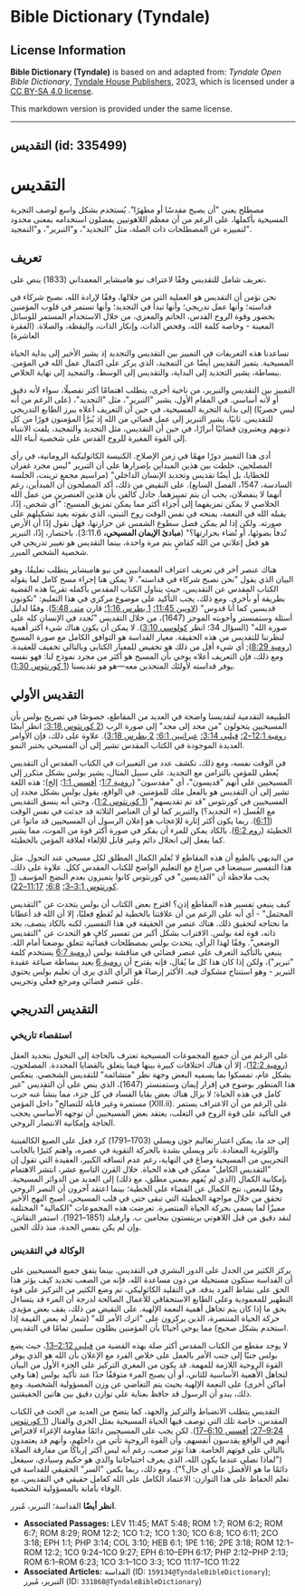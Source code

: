 # Bible Dictionary (Tyndale)

## License Information

**Bible Dictionary (Tyndale)** is based on and adapted from: _Tyndale Open Bible Dictionary_, [Tyndale House Publishers](https://tyndaleopenresources.com/), 2023, which is licensed under a [CC BY-SA 4.0 license](https://creativecommons.org/licenses/by-sa/4.0/legalcode.en).

This markdown version is provided under the same license.



--------------------------------

## التقديس (id: 335499)

التقديس
=======

مصطلح يعني "أن يصبح مقدسًا أو مطهرًا". يُستخدم بشكل واسع لوصف التجربة المسيحية بأكملها، على الرغم من أن معظم اللاهوتيين يفضلون استخدامه بمعنى محدود لتمييزه عن المصطلحات ذات الصلة، مثل "التجديد"، و"التبرير"، و"التمجيد".

تعريف
-----

تعريف شامل للتقديس وفقًا لاعتراف نيو هامبشاير المعمداني (1833\) ينص على،

نحن نؤمن أن التقديس هو العملية التي من خلالها، وفقًا لإرادة الله، نصبح شركاء في قداسته؛ وأنها عمل تدريجي؛ وأنها تبدأ في التجديد؛ وأنها تستمر في قلوب المؤمنين بحضور وقوة الروح القدس، الخاتم والمعزي، من خلال الاستخدام المستمر للوسائل المعينة \- وخاصة كلمة الله، وفحص الذات، وإنكار الذات، واليقظة، والصلاة. (الفقرة العاشرة)

تساعدنا هذه التعريفات في التمييز بين التقديس والتجديد إذ يشير الأخير إلى بداية الحياة المسيحية. يتميز التقديس أيضًا عن التمجيد، الذي يركز على اكتمال عمل الله في المؤمن. ببساطة، يشير التجديد إلى البداية، والتقديس إلى الوسط، والتمجيد إلى نهاية الخلاص.

التمييز بين التقديس والتبرير، من ناحية أخرى، يتطلب اهتمامًا أكثر تفصيلًا، سواء لأنه دقيق أو لأنه أساسي. في المقام الأول، يشير "التبرير"، مثل "التجديد"، (على الرغم من أنه ليس حصريًا) إلى بداية التجربة المسيحية، في حين أن التعريف أعلاه يبرز الطابع التدريجي للتقديس. ثانيًا، يشير التبرير إلى عمل قضائي من الله إذ يُبرَّأ المؤمنون فورًا من كل ذنوبهم ويعتبرون قضائيًا أبرارًا، في حين أن التقديس، مثل التجديد والتمجيد، يلفت الانتباه إلى القوة المغيرة للروح القدس على شخصية أبناء الله.

أدى هذا التمييز دورًا مهمًا في زمن الإصلاح. الكنيسة الكاثوليكية الرومانية، في رأي المصلحين، خلطت بين هذين المبدأين بإصرارها على أن التبرير "ليس مجرد غفران للخطايا، بل أيضًا تقديس وتجديد الإنسان الداخلي" (مراسيم مجمع ترينت، الجلسة السادسة، 1547، الفصل السابع). على النقيض من ذلك، أكد المصلحون أن المبدأين، رغم أنهما لا ينفصلان، يجب أن يتم تمييزهما. جادل كالفن بأن هذين العنصرين من عمل الله الخلاصي لا يمكن تمزيقهما إلى أجزاء أكثر مما يمكن تمزيق المسيح: "أي شخص، إذًا، يقبله الله في النعمة، يمنحه في نفس الوقت روح التبني، الذي بقوته يعيد تشكيلهم على صورته. ولكن إذا لم يمكن فصل سطوع الشمس عن حرارتها، فهل نقول إذًا أن الأرض تُدفأ بضوئها، أو تُضاء بحرارتها؟" (**مبادئ الإيمان المسيحي،** 3:11\.6\). باختصار، إذًا، التبرير هو فعل إعلاني من الله كقاضٍ يتم مرة واحدة، بينما التقديس هو تغيير تدريجي في شخصية الشخص المبرر.

هناك عنصر آخر في تعريف اعتراف المعمدانيين في نيو هامبشاير يتطلب تعليقًا، وهو البيان الذي يقول "نحن نصبح شركاء في قداسته". لا يمكن هنا إجراء مسح كامل لما يقوله الكتاب المقدس عن التقديس، حيث يتناول الكتاب المقدس بأكمله تقريبًا هذه القضية بطريقة أو بأخرى. ومع ذلك، يجب التأكيد على موضوع مركزي في هذا التعليم: "تكونون قديسين كما أنا قدوس" ([لاويين 11:45؛](https://ref.ly/Lev11:45) [1 بطرس 1:16؛](https://ref.ly/1Pet1:16) قارن [متى 5:48](https://ref.ly/Matt5:48)). وفقًا لدليل أسئلة وستمنستر وأجوبته الموجز (1647\)، من خلال التقديس "نُجدد في الإنسان كله على صورة الله" (السؤال 34؛ انظر [كولوسي 3:10](https://ref.ly/Col3:10)). لا يمكن أن يكون هناك شيء أكثر أهمية لنظرتنا للتقديس من هذه الحقيقة. معيار القداسة هو التوافق الكامل مع صورة المسيح ([رومية 8:29](https://ref.ly/Rom8:29)); أي شيء أقل من ذلك هو تخفيض للمعيار الكتابي وبالتالي تخفيف للعقيدة. ومع ذلك، فإن التعريف أعلاه يوحي بأن المسيح هو أكثر من مجرد نموذج لنا: فهو نفسه يوفر قداسته لأولئك المتحدين معه—هو *هو* تقديسنا ([1 كورنثوس 1:30](https://ref.ly/1Cor1:30)).

التقديس الأولي
--------------

الطبيعة التقدمية لتقديسنا واضحة في العديد من المقاطع، خصوصًا في تصريح بولس بأن المسيحيين يتحولون "من مجد إلى مجد" إلى صورة الرب ([2 كورنثوس 3:18؛](https://ref.ly/2Cor3:18) انظر أيضًا [رومية 12:1–2؛](https://ref.ly/Rom12:1-Rom12:2) [فيلبي 3:14؛](https://ref.ly/Phil3:14) [عبرانيين 6:1؛](https://ref.ly/Heb6:1) [2 بطرس 3:18](https://ref.ly/2Pet3:18)). علاوة على ذلك، فإن الأوامر العديدة الموجودة في الكتاب المقدس تشير إلى أن المسيحي يختبر النمو.

في الوقت نفسه، ومع ذلك، تكشف عدد من التعبيرات في الكتاب المقدس أن التقديس يُعطى للمؤمن بالتزامن مع التجديد. على سبيل المثال، يشير بولس بشكل متكرر إلى المسيحيين على أنهم "قديسون"، أي "مقدسون" ([رومية 1:7](https://ref.ly/Rom1:7)؛ [أفسس 1:1](https://ref.ly/Eph1:1)؛ إلخ)؛ هذه اللغة تشير إلى أن التقديس هو بالفعل ملك للمؤمنين. في الواقع، يقول بولس بشكل محدد إن المسيحيين في كورنثوس "قد تم تقديسهم" ([1 كورنثوس 1:2](https://ref.ly/1Cor1:2))، وحتى أنه ينسق التقديس مع الغُسل (\= التجديد؟) والتبرير كما لو أن العناصر الثلاثة قد حدثت في نفس الوقت ([6:11](https://ref.ly/1Cor6:11)). ربما يكون أكثر إثارة للإعجاب هو إعلان الرسول أن المسيحيين قد ماتوا عن الخطيئة ([روم 6:2](https://ref.ly/Rom6:2)). بالكاد يمكن للمرء أن يفكر في صورة أكثر قوة من الموت، مما يشير كما يفعل إلى انحلال دائم وغير قابل للإلغاء لعلاقة المؤمن بالخطيئة.

من البديهي بالطبع أن هذه المقاطع لا تُعلم الكمال المطلق لكل مسيحي عند التحول. مثل هذا التفسير سيضعنا في صراع مع التعليم الواضح للكتاب المقدس ككل. علاوة على ذلك، يجب ملاحظة أن "القديسين" في كورنثوس كانوا يتميزون بعدم النضج المؤسف ([1 كورنثوس 3:1–3؛](https://ref.ly/1Cor3:1-1Cor3:3) [6:8؛](https://ref.ly/1Cor6:8) [11:17–22](https://ref.ly/1Cor11:17-1Cor11:22)).

كيف ينبغي تفسير هذه المقاطع إذن؟ اقترح بعض الكتاب أن بولس يتحدث عن "التقديس المحتمل" \- أي أنه على الرغم من أن علاقتنا بالخطية لم تُقطع فعليًا، إلا أن الله قد أعطانا ما نحتاجه لتحقيق ذلك. هناك عنصر من الحقيقة في هذا التفسير، لكنه بالكاد ينصف، بحد ذاته، قوة لغة بولس. الاقتراب بشكل أكبر من تفسير كافٍ هو التحدث عن "التقديس الوضعي". وفقًا لهذا الرأي، يتحدث بولس بمصطلحات قضائية تتعلق بوضعنا أمام الله. ينبغي بالتأكيد التعرف على عنصر قضائي في مناقشة بولس ([رومية 6:7](https://ref.ly/Rom6:7) يستخدم كلمة "تبرير")، ولكن إذا كان هذا كل ما يُقال، فإنه يقترح أن [رومية 6](https://ref.ly/Rom6:1-Rom6:23) يعيد ببساطة صياغة عقيدة التبرير \- وهو استنتاج مشكوك فيه. الأكثر إرضاءً هو الرأي الذي يرى أن تعليم بولس يحتوي على عنصر قضائي ومرجع فعلي وتجريبي.

التقديس التدريجي
----------------

### استقصاء تاريخي

على الرغم من أن جميع المجموعات المسيحية تعترف بالحاجة إلى التحول بتجديد العقل ([رومية 12:2](https://ref.ly/Rom12:2))، إلا أن هناك اختلافات كبيرة بينها فيما يتعلق بالقضايا المحددة. المصلحون، بشكل عام، تمسكوا بما يسميه البعض وجهة نظر "متشائمة" للتقديس الشخصي. ينعكس هذا المنظور بوضوح في إقرار إيمان وستمنستر (1647\)، الذي ينص على أن التقديس "غير كامل في هذه الحياة؛ لا يزال هناك بعض بقايا الفساد في كل جزء، مما ينشأ عنه حرب مستمرة وغير قابلة للتصالح" داخل المؤمن (XIII.ii). على الرغم من أن الاعتراف يستمر في التأكيد على قوة الروح في التغلب، يعتقد بعض المسيحيين أن توجهه الأساسي يحجب الحاجة وإمكانية الانتصار الروحي.

إلى حد ما، يمكن اعتبار تعاليم جون ويسلي (1703–1791\) كرد فعل على الصيغ الكالفينية واللوثرية المعتادة. تأثر ويسلي بشدة بالحركة التقوية في عصره، واهتم كثيرًا بالجانب التجريبي من المسيحية وصاغ في النهاية، رغم عدم اتساقه الكبير، العقيدة التي تقول إن "التقديس الكامل" ممكن في هذه الحياة. خلال القرن التاسع عشر، انتشر الاهتمام بإمكانية الكمال (الذي لم يُفهم بمعنى مطلق، مع ذلك) إلى العديد من الدوائر المسيحية. وفقًا للبعض، نتج الكمال عن القضاء على الخطية؛ بينما اعتقد آخرون أن النصر الروحي تحقق من خلال مواجهة الخطيئة التي تبقى حتى في قلب المسيحي. أصبح النهج الأخير مميزًا لما يسمى بحركة الحياة المنتصرة. تعرضت هذه المجموعات "الكمالية" المختلفة لنقد دقيق من قبل اللاهوتي برينستون بنجامين ب. وارفيلد (1851–1921\). استمر النقاش، وإن لم يكن بنفس الحدة، منذ ذلك الحين.

### الوكالة في التقديس

يركز الكثير من الجدل على الدور البشري في التقديس. بينما يتفق جميع المسيحيين على أن القداسة ستكون مستحيلة من دون مساعدة الله، فإنه من الصعب تحديد كيف يؤثر هذا الحق على نشاط الفرد بدقة. في التقليد الكاثوليكي، تم وضع الكثير من التركيز على قوة التطهير للمعمودية وعلى الطابع الاستحقاقي للأعمال الصالحة لدرجة أن المرء قد يتساءل بحق ما إذا كان يتم تجاهل أهمية النعمة الإلهية. على النقيض من ذلك، يقف بعض مؤيدي حركة الحياة المنتصرة، الذين يركزون على "اترك الأمر لله" (شعار له بعض القيمة إذا استخدم بشكل صحيح) مما يوحي أحيانًا بأن المؤمنين يظلون سلبيين تمامًا في التقديس.

لا يوجد مقطع من الكتاب المقدس أكثر صلة بهذه القضية من [فيلبي 2:12–13](https://ref.ly/Phil2:12-Phil2:13)، حيث يضع بولس جنبًا إلى جنب الأمر بالعمل على خلاص الفرد مع الإعلان بأن الله هو الذي يوفر القوة الروحية اللازمة للمهمة. قد يكون من المغري التركيز على الجزء الأول من البيان لتجاهل الأهمية الأساسية للثاني، أو أن يصبح المرء متوقفًا جدًا عند تأكيد بولس (هنا وفي أماكن أخرى) على النعمة الإلهية بحيث يتم التغاضي عن وزن المسؤولية الشخصية. ومع ذلك، يبدو أن الرسول قد حافظ بعناية على توازن دقيق بين هاتين الحقيقتين.

التقديس يتطلب الانضباط والتركيز والجهد، كما يتضح من العديد من الحث في الكتاب المقدس، خاصة تلك التي توصف فيها الحياة المسيحية بمثل الجري والقتال ([1 كورنثوس 9:24–27؛](https://ref.ly/1Cor9:24-1Cor9:27) [أفسس 6:10–17](https://ref.ly/Eph6:10-Eph6:17)). لكن يجب على المسيحيين دائمًا مقاومة الإغراء لافتراض أنهم في الواقع يقدسون أنفسهم، وأن القوة الروحية تأتي من داخلهم، وأنهم قد يعتمدون بالتالي على قوتهم الخاصة. هذا توتر صعب، رغم أنه ليس أكثر إرباكًا من مفارقة الصلاة ("لماذا نصلي عندما يكون الله، الذي يعرف احتياجاتنا والذي هو حكيم وسيادي، سيفعل دائمًا ما هو الأفضل على أي حال؟"). ومع ذلك، ربما يكمن "السر" الحقيقي للقداسة في تعلم الحفاظ على هذا التوازن: الاعتماد الكامل على الله كعامل حقيقي في التقديس، مع الوفاء بأمانة بالمسؤولية الشخصية.

**انظر أيضًا** القداسة؛ التبرير، مُبرر.

* **Associated Passages:** LEV 11:45; MAT 5:48; ROM 1:7; ROM 6:2; ROM 6:7; ROM 8:29; ROM 12:2; 1CO 1:2; 1CO 1:30; 1CO 6:8; 1CO 6:11; 2CO 3:18; EPH 1:1; PHP 3:14; COL 3:10; HEB 6:1; 1PE 1:16; 2PE 3:18; ROM 12:1–ROM 12:2; 1CO 9:24–1CO 9:27; EPH 6:10–EPH 6:17; PHP 2:12–PHP 2:13; ROM 6:1–ROM 6:23; 1CO 3:1–1CO 3:3; 1CO 11:17–1CO 11:22
* **Associated Articles:** القداسة (ID: `159134@TyndaleBibleDictionary`); التبرير، مُبرر (ID: `331868@TyndaleBibleDictionary`)

